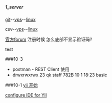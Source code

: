 
##### 1_server
[git](1_server/git.md)--[vps](1_server/vps.md)--[linux](1_server/linux.md)

csv--[vps](1_server/vps.csv)--[linux](1_server/linux.csv)

[官方forum](http://www.yiiframework.com/forum/index.php?app=core&module=global&section=register) 注册时候 怎么底部不显示验证码?

test

###10-3
* postman - REST Client 使用
* drwxrwxrwx  23 qk    staff   782B 10  1 18:23 basic

###10-1
[yii 开始](http://www.yiiframework.com/doc-2.0/guide-start-hello.html)

[configure IDE for YII](http://www.yiiframework.com/wiki/92/configuring-phpstorm-ide-for-yii/)
